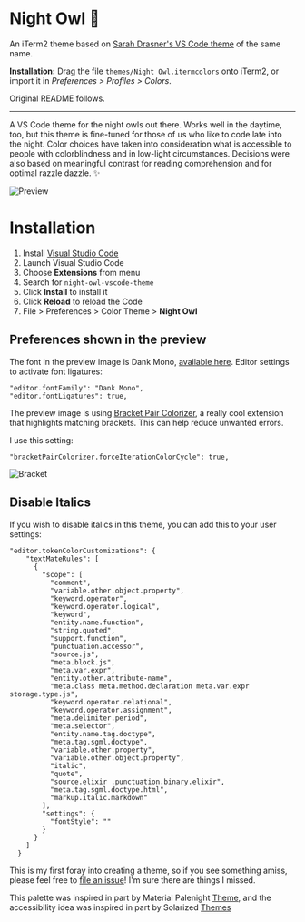 # Night Owl 🌌

An iTerm2 theme based on [Sarah Drasner's VS Code
theme](https://github.com/sdras/night-owl-vscode-theme) of the same name.

**Installation:** Drag the file `themes/Night Owl.itermcolors` onto iTerm2, or import
it in *Preferences > Profiles > Colors*.

Original README follows.

---

A VS Code theme for the night owls out there. Works well in the daytime, too, but this theme is fine-tuned for those of us who like to code late into the night. Color choices have taken into consideration what is accessible to people with colorblindness and in low-light circumstances. Decisions were also based on meaningful contrast for reading comprehension and for optimal razzle dazzle. ✨

![Preview](preview.png)

# Installation

1.  Install [Visual Studio Code](https://code.visualstudio.com/)
2.  Launch Visual Studio Code
3.  Choose **Extensions** from menu
4.  Search for `night-owl-vscode-theme`
5.  Click **Install** to install it
6.  Click **Reload** to reload the Code
7.  File > Preferences > Color Theme > **Night Owl**

## Preferences shown in the preview

The font in the preview image is Dank Mono, [available here](https://dank.sh/). Editor settings to activate font ligatures:

```
"editor.fontFamily": "Dank Mono",
"editor.fontLigatures": true,
```

The preview image is using [Bracket Pair Colorizer](https://marketplace.visualstudio.com/items?itemName=CoenraadS.bracket-pair-colorizer), a really cool extension that highlights matching brackets. This can help reduce unwanted errors.

I use this setting:

```
"bracketPairColorizer.forceIterationColorCycle": true,
```

![Bracket](bracket.png)

## Disable Italics

If you wish to disable italics in this theme, you can add this to your user settings:

```
"editor.tokenColorCustomizations": {
    "textMateRules": [
      {
        "scope": [
          "comment",
          "variable.other.object.property",
          "keyword.operator",
          "keyword.operator.logical",
          "keyword",
          "entity.name.function",
          "string.quoted",
          "support.function",
          "punctuation.accessor",
          "source.js",
          "meta.block.js",
          "meta.var.expr",
          "entity.other.attribute-name",
          "meta.class meta.method.declaration meta.var.expr storage.type.js",
          "keyword.operator.relational",
          "keyword.operator.assignment",
          "meta.delimiter.period",
          "meta.selector",
          "entity.name.tag.doctype",
          "meta.tag.sgml.doctype",
          "variable.other.property",
          "variable.other.object.property",
          "italic",
          "quote",
          "source.elixir .punctuation.binary.elixir",
          "meta.tag.sgml.doctype.html",
          "markup.italic.markdown"
        ],
        "settings": {
          "fontStyle": ""
        }
      }
    ]
  }
```

This is my first foray into creating a theme, so if you see something amiss, please feel free to [file an issue](https://github.com/sdras/night-owl-vscode-theme/issues)! I'm sure there are things I missed.

This palette was inspired in part by Material Palenight [Theme](https://marketplace.visualstudio.com/items?itemName=whizkydee.material-palenight-theme), and the accessibility idea was inspired in part by Solarized [Themes](http://ethanschoonover.com/solarized)
